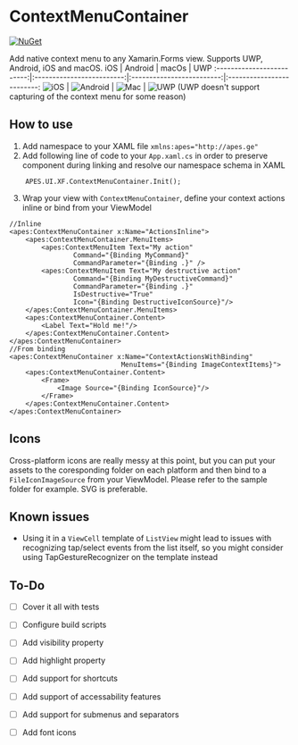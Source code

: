# ContextMenuContainer
[![NuGet](https://img.shields.io/nuget/v/ContextMenuContainer.svg?style=flat)](https://www.nuget.org/packages/ContextMenuContainer/)

Add native context menu to any Xamarin.Forms view. Supports UWP, Android, iOS and macOS.
iOS | Android | macOs | UWP
:-------------------------:|:-------------------------:|:-------------------------:|:-------------------------:
![iOS](img/ios.gif) | ![Android](img/android.gif) | ![Mac](img/macos.gif) | ![UWP](img/uwp.png) (UWP doesn't support capturing of the context menu for some reason) 
## How to use
1. Add namespace to your XAML file 
    `xmlns:apes="http://apes.ge"`
2. Add following line of code to your `App.xaml.cs` in order to preserve component during linking and resolve our namespace schema in XAML
```
    APES.UI.XF.ContextMenuContainer.Init();
```
3. Wrap your view with `ContextMenuContainer`, define your context actions inline or bind from your ViewModel
```
//Inline
<apes:ContextMenuContainer x:Name="ActionsInline">
    <apes:ContextMenuContainer.MenuItems>
        <apes:ContextMenuItem Text="My action" 
                Command="{Binding MyCommand}" 
                CommandParameter="{Binding .}" />
        <apes:ContextMenuItem Text="My destructive action" 
                Command="{Binding MyDestructiveCommand}" 
                CommandParameter="{Binding .}" 
                IsDestructive="True" 
                Icon="{Binding DestructiveIconSource}"/>
    </apes:ContextMenuContainer.MenuItems>
    <apes:ContextMenuContainer.Content>
        <Label Text="Hold me!"/>
    </apes:ContextMenuContainer.Content>
</apes:ContextMenuContainer>
//From binding
<apes:ContextMenuContainer x:Name="ContextActionsWithBinding" 
                            MenuItems="{Binding ImageContextItems}">
    <apes:ContextMenuContainer.Content>
        <Frame>
            <Image Source="{Binding IconSource}"/>
        </Frame>
    </apes:ContextMenuContainer.Content>
</apes:ContextMenuContainer>
```

## Icons 
Cross-platform icons are really messy at this point, but you can put your assets to the coresponding folder on each platform and then bind to a `FileIconImageSource` from your ViewModel. Please refer to the sample folder for example. SVG is preferable.
## Known issues 
- Using it in a `ViewCell` template of `ListView` might lead to issues with recognizing tap/select events from the list itself, so you might consider using TapGestureRecognizer on the template instead

## To-Do
- [ ] Cover it all with tests
- [ ] Configure build scripts
- [ ] Add visibility property 
- [ ] Add highlight property 
- [ ] Add support for shortcuts 
- [ ] Add support of accessability features
- [ ] Add support for submenus and separators
- [ ] Add font icons



